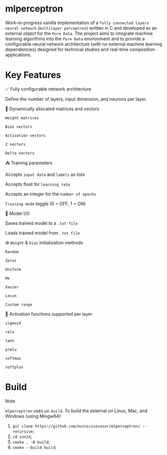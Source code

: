 # mlperceptron
Work-in-progress vanilla implementation of a `fully connected layers neural network` (`multilayer perceptron`) written in C and developed as an external object for the `Pure Data`.
The project aims to integrate machine learning algorithms into the `Pure Data` environment and to provide a configurable neural network architecture (with no external machine learning dependencies) designed for technical studies and real-time composition applications.



# Key Features
✅ Fully configurable network architecture

Define the number of layers, input dimension, and neurons per layer.


🧩 Dynamically allocated matrices and vectors

``Weight matrices``

``Bias vectors``

``Activation vectors``

``Z vectors``

``Delta vectors``



📥 Training parameters

Accepts ``input data`` and ``labels`` as lists

Accepts float for ``learning rate``

Accepts an integer for the ``number of epochs``

``Training mode`` toggle (0 = OFF, 1 = ON)

💾 Model I/O

Saves trained model to a ``.txt file``

Loads trained model from ``.txt file``

⚙️ ``Weight`` & ``bias`` initialization methods

``Random``

``Zeros``

``Uniform``

``He``

``Xavier``

``Lecun``

``Custom range``

🧠 Activation functions supported per layer

``sigmoid``

``relu``

``tanh``

``prelu``

``softmax``

``softplus``


# Build
> [!NOTE]
`mlperceptron` uses `pd.build`. To build the external on Linux, Mac, and Windows (using Mingw64):

1. `git clone https://github.com/oviniciuscesar/mlperceptron/ --recursive`;
2. `cd cnn2d`;
4. `cmake . -B build`;
5. `cmake --build build`;
